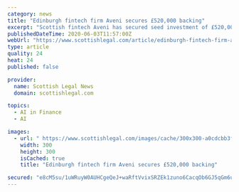 ```yaml
---
category: news
title: "Edinburgh fintech firm Aveni secures £520,000 backing"
excerpt: "Scottish fintech Aveni has secured seed investment of £520,000 for its video conferencing based AI technology, which aims to transform client interaction in financial and professional advice sectors in the new age of ‘digital client service’."
publishedDateTime: 2020-06-03T11:57:00Z
webUrl: "https://www.scottishlegal.com/article/edinburgh-fintech-firm-aveni-secures-520-000-backing"
type: article
quality: 24
heat: 24
published: false

provider:
  name: Scottish Legal News
  domain: scottishlegal.com

topics:
  - AI in Finance
  - AI

images:
  - url: " https://www.scottishlegal.com/images/cache/300x300-a0cdcbb3fabf7aa54dc5f5cdacfacde53488d066ea0204b10d9be4a611e18d7f-article.jpg "
    width: 300
    height: 300
    isCached: true
    title: "Edinburgh fintech firm Aveni secures £520,000 backing"

secured: "e8cM5su/1uWRuyW0AUHCgeQeJ+waRftVvixSRZEk1zuno6CacqOb6GJ5qGm6urjfvtpamP/HRcKrYwqXFIv7mK5Y1xATV7OV6LS2gCQOUhI7tS+AZNyVUYvz8vmQIQoOMdLEQ0Rg/C7syR/Y679sDfF8hKPjOWLSp8c6J6HT2ZjpYrNEYhEFFSLt0pDDyRVuqeRN0XmQE+M5M0zDBAYaHrDeyez6N77Qcn/7lD8KRk2+kNVlRtklPR5GvJ+kxgAnLswRcrPfMuUtasvavrGCW7vDGIGL0WP1Ha5WGcCUvBnBWic+/OLseAy+GpvkU+4RML6wcwVVyQTrQymhywuMiO/cbICTCK6GkzZxWh2RCQ29bN+ZVhMTShFiFwIGUrHnd+P+JmZmooiYb8mXc2t3/cd1J9kfjPDvFceqw5iCyyvON0RTG50FNPIq+SSk0M/sqNeY+YnDb4itB4gqxJApEgzlHf607MIFHa90AkblMuE=;qEJopav//Vx2s8KyHpL5YQ=="
---
```


